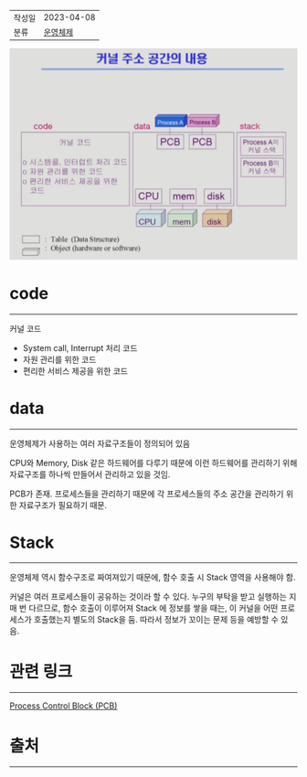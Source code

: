|               |                       |
|:--------------|:----------------------|
|  작성일          |  2023-04-08  |
|    분류         |    [운영체제](%EC%9A%B4%EC%98%81%EC%B2%B4%EC%A0%9C.md)                   |

![Pasted image 20230408224633](%EC%B2%A8%EB%B6%80%20%ED%8C%8C%EC%9D%BC/Pasted%20image%2020230408224633.png)

# code
---
커널 코드
- System call, Interrupt 처리 코드
- 자원 관리를 위한 코드
- 편리한 서비스 제공을 위한 코드

# data
---
운영체제가 사용하는 여러 자료구조들이 정의되어 있음

CPU와 Memory, Disk 같은 하드웨어를 다루기 때문에 이런 하드웨어를 관리하기 위해 자료구조를 하나씩 만들어서 관리하고 있을 것임.

PCB가 존재. 프로세스들을 관리하기 때문에 각 프로세스들의 주소 공간을 관리하기 위한 자료구조가 필요하기 때문.

# Stack
---
운영체제 역시 함수구조로 짜여져있기 때문에, 함수 호출 시 Stack 영역을 사용해야 함. 

커널은 여러 프로세스들이 공유하는 것이라 할 수 있다. 누구의 부탁을 받고 실행하는 지 매 번 다르므로, 함수 호출이 이루어져 Stack 에 정보를 쌓을 때는, 이 커널을 어떤 프로세스가 호출했는지 별도의 Stack을 둠. 따라서 정보가 꼬이는 문제 등을 예방할 수 있음.


# 관련 링크
---
[Process Control Block (PCB)](Process%20Control%20Block%20(PCB).md)

# 출처
---